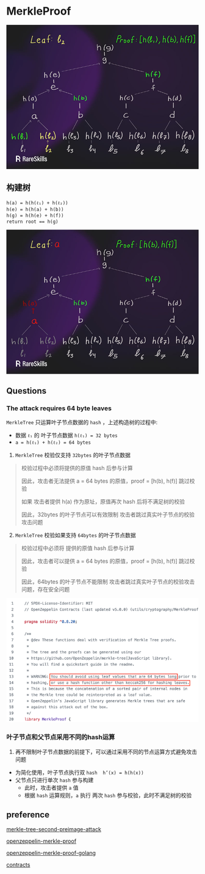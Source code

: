# MerkleProof
![](./images/merkle_generate_root.png)
## 构建树
```text
h(a) = h(h(ℓ₁) + h(ℓ₂))
h(e) = h(h(a) + h(b))
h(g) = h(h(e) + h(f))
return root == h(g)
```
![](./images/merkle_generate_proof.png)

## Questions
### The attack requires 64 byte leaves
`MerkleTree` 只运算叶子节点数据的 `hash` ，上述构造树的过程中:
- 数据 `ℓ₁` 的 叶子节点数据 `h(ℓ₁) = 32 bytes`
- `a = h(ℓ₁) + h(ℓ₂) = 64 bytes`

1. `MerkleTree` 校验仅支持 `32bytes` 的叶子节点数据

> 校验过程中必须将提供的原值 hash 后参与计算
> 
> 因此，攻击者无法提供 a = 64 bytes 的原值，proof = [h(b), h(f)] 跳过校验
> 
> 如果 攻击者提供 h(a) 作为原址，原值再次 hash 后将不满足树的校验
> 
> 因此，32bytes 的叶子节点可以有效限制 攻击者跳过真实叶子节点的校验攻击问题

2. `MerkleTree` 校验如果支持 `64bytes` 的叶子节点数据

> 校验过程中必须将 提供的原值 hash 后参与计算
>
> 因此，攻击者可以提供 a = 64 bytes 的原值，proof = [h(b), h(f)] 跳过校验
> 
>  因此，64bytes 的叶子节点不能限制 攻击者跳过真实叶子节点的校验攻击问题，存在安全问题

![](./images/merkle_generate_tree.png)

### 叶子节点和父节点采用不同的hash运算
1. 再不限制叶子节点数据的前提下，可以通过采用不同的节点运算方式避免攻击问题
- 为简化使用，叶子节点执行双 `hash  h’(x) = h(h(x))`
- 父节点只进行单次 `hash` 参与构建
  - 此时，攻击者提供 `a` 值
  - 根据 `hash` 运算规则，`a` 执行 两次 `hash` 参与校验，此时不满足树的校验

## preference
[merkle-tree-second-preimage-attack](https://www.rareskills.io/post/merkle-tree-second-preimage-attack)

[openzeppelin-merkle-proof](https://github.com/OpenZeppelin/openzeppelin-contracts/blob/master/contracts/utils/cryptography/MerkleProof.sol)

[openzeppelin-merkle-proof-golang](https://github.com/FantasyJony/openzeppelin-merkle-tree-go)

[contracts](../ContractsHub/merkle_tree_prove)

